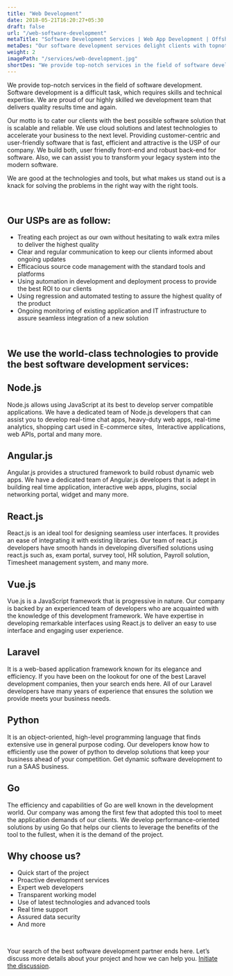 ```yaml
---
title: "Web Development"
date: 2018-05-21T16:20:27+05:30
draft: false
url: "/web-software-development"
metaTitle: "Software Development Services | Web App Development | Offshore Web Software Development"
metaDes: "Our software development services delight clients with topnotch web technology usage, best development and deployment process and high quality product. Get web based software solution development and ongoing support."
weight: 2
imagePath: "/services/web-development.jpg"
shortDes: "We provide top-notch services in the field of software development. Software development is a difficult task, which requires skills and technical expertise."
---
```


We provide top-notch services in the field of software development. Software development is a difficult task, which requires skills and technical expertise. We are proud of our highly skilled we development team that delivers quality results time and again.

Our motto is to cater our clients with the best possible software solution that is scalable and reliable. We use cloud solutions and latest technologies to accelerate your business to the next level. Providing customer-centric and user-friendly software that is fast, efficient and attractive is the USP of our company. We build both, user friendly front-end and robust back-end for software. Also, we can assist you to transform your legacy system into the modern software.

We are good at the technologies and tools, but what makes us stand out is a knack for solving the problems in the right way with the right tools. 

<br>

## Our USPs are as follow:
- Treating each project as our own without hesitating to walk extra miles to deliver the highest quality
- Clear and regular communication to keep our clients informed about ongoing updates
- Efficacious source code management with the standard tools and platforms
- Using automation in development and deployment process to provide the best ROI to our clients
- Using regression and automated testing to assure the highest quality of the product
- Ongoing monitoring of existing application and IT infrastructure to assure seamless integration of a new solution

<br>

## We use the world-class technologies to provide the best software development services:

<h2 class="technologyName">Node.js</h2>
Node.js allows using JavaScript at its best to develop server compatible applications. We have a dedicated team of Node.js developers that can assist you to develop real-time chat apps, heavy-duty web apps, real-time analytics, shopping cart used in E-commerce sites,  Interactive applications, web APIs, portal and many more.

<br>

<h2 class="technologyName">Angular.js</h2>
Angular.js provides a structured framework to build robust dynamic web apps. We have a dedicated team of Angular.js developers that is adept in building real time application, interactive web apps, plugins, social networking portal, widget and many more.

<br>

<h2 class="technologyName">React.js</h2>
React.js is an ideal tool for designing seamless user interfaces. It provides an ease of integrating it with existing libraries. Our team of react.js developers have smooth hands in developing diversified solutions using react.js such as, exam portal, survey tool, HR solution, Payroll solution, Timesheet management system, and many more.

<br>

<h2 class="technologyName">Vue.js</h2>
Vue.js is a JavaScript framework that is progressive in nature. Our company is backed by an experienced team of developers who are acquainted with the knowledge of this development framework. We have expertise in developing remarkable interfaces using React.js to deliver an easy to use interface and engaging user experience.

<br>

<h2 class="technologyName">Laravel</h2>
It is a web-based application framework known for its elegance and efficiency. If you have been on the lookout for one of the best Laravel development companies, then your search ends here. All of our Laravel developers have many years of experience that ensures the solution we provide meets your business needs.

<br>

<h2 class="technologyName">Python</h2>
It is an object-oriented, high-level programming language that finds extensive use in general purpose coding. Our developers know how to efficiently use the power of python to develop solutions that keep your business ahead of your competition. Get dynamic software development to run a SAAS business.

<br>

<h2 class="technologyName">Go</h2>
The efficiency and capabilities of Go are well known in the development world. Our company was among the first few that adopted this tool to meet the application demands of our clients. We develop performance-oriented solutions by using Go that helps our clients to leverage the benefits of the tool to the fullest, when it is the demand of the project.

<br>

## Why choose us?
- Quick start of the project
- Proactive development services
- Expert web developers
- Transparent working model
- Use of latest technologies and advanced tools
- Real time support
- Assured data security
- And more

<br>

Your search of the best software development partner ends here. Let’s discuss more details about your project and how we can help you. <a href="/contact">Initiate the discussion</a>.
